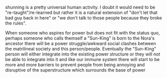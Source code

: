 shunning is a pretty universal human activity. I doubt it would need to be "re-taught"/re-learned but rather it is a natural extension of "don't let that bad guy back in here" or "we don't talk to those people because they broke the rules". 

When someone who aspires for power but does not fit with the status quo, perhaps someone who calls themself a "Sun-King" is born to the Nora's ancestor there will be a power struggle/awkward social clashes between the matrilineal society and this person/people. Eventually the "Sun-King" person will either integrate into the existing power structure or they will not be able to integrate into it and like our immune system there will start to be more and more barriers to prevent people from being annoying and disruptive of the superstructure which surrounds the base of power
